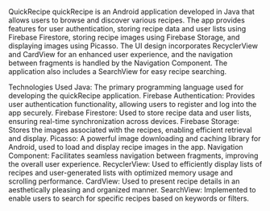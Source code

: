QuickRecipe
quickRecipe is an Android application developed in Java that allows users to browse and discover various recipes. 
The app provides features for user authentication, storing recipe data and user lists using Firebase Firestore, 
storing recipe images using Firebase Storage, and displaying images using Picasso. 
The UI design incorporates RecyclerView and CardView for an enhanced user experience, and the navigation between fragments is handled by the Navigation Component. 
The application also includes a SearchView for easy recipe searching.

Technologies Used
Java: The primary programming language used for developing the quickRecipe application.
Firebase Authentication: Provides user authentication functionality, allowing users to register and log into the app securely.
Firebase Firestore: Used to store recipe data and user lists, ensuring real-time synchronization across devices.
Firebase Storage: Stores the images associated with the recipes, enabling efficient retrieval and display.
Picasso: A powerful image downloading and caching library for Android, used to load and display recipe images in the app.
Navigation Component: Facilitates seamless navigation between fragments, improving the overall user experience.
RecyclerView: Used to efficiently display lists of recipes and user-generated lists with optimized memory usage and scrolling performance.
CardView: Used to present recipe details in an aesthetically pleasing and organized manner.
SearchView: Implemented to enable users to search for specific recipes based on keywords or filters.
